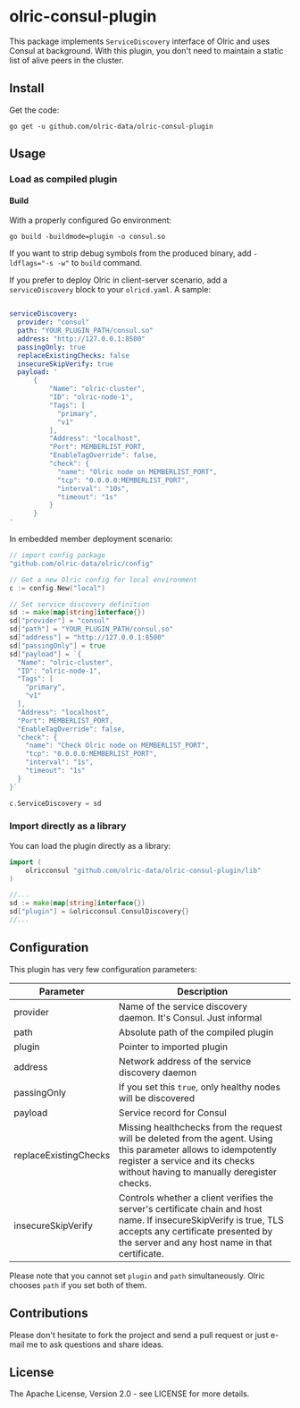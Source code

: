# olric-consul-plugin

This package implements `ServiceDiscovery` interface of Olric and uses Consul at background. With this plugin, you don't need
to maintain a static list of alive peers in the cluster. 

## Install

Get the code:

```
go get -u github.com/olric-data/olric-consul-plugin
```

## Usage

### Load as compiled plugin

#### Build

With a properly configured Go environment:

```
go build -buildmode=plugin -o consul.so 
```

If you want to strip debug symbols from the produced binary, add `-ldflags="-s -w"` to `build` command.


If you prefer to deploy Olric in client-server scenario, add a `serviceDiscovery` block to your `olricd.yaml`. A sample:

```yaml

serviceDiscovery:
  provider: "consul"
  path: "YOUR_PLUGIN_PATH/consul.so"
  address: "http://127.0.0.1:8500"
  passingOnly: true
  replaceExistingChecks: false
  insecureSkipVerify: true
  payload: '
      {
          "Name": "olric-cluster",
          "ID": "olric-node-1",
          "Tags": [
            "primary",
            "v1"
          ],
          "Address": "localhost",
          "Port": MEMBERLIST_PORT,
          "EnableTagOverride": false,
          "check": {
            "name": "Olric node on MEMBERLIST_PORT",
            "tcp": "0.0.0.0:MEMBERLIST_PORT",
            "interval": "10s",
            "timeout": "1s"
          }
      }
'
```

In embedded member deployment scenario:

```go
// import config package
"github.com/olric-data/olric/config"

// Get a new Olric config for local environment
c := config.New("local")

// Set service discovery definition
sd := make(map[string]interface{})
sd["provider"] = "consul"
sd["path"] = "YOUR_PLUGIN_PATH/consul.so"
sd["address"] = "http://127.0.0.1:8500"
sd["passingOnly"] = true
sd["payload"] = `{
  "Name": "olric-cluster",
  "ID": "olric-node-1",
  "Tags": [
    "primary",
    "v1"
  ],
  "Address": "localhost",
  "Port": MEMBERLIST_PORT,
  "EnableTagOverride": false,
  "check": {
    "name": "Check Olric node on MEMBERLIST_PORT",
    "tcp": "0.0.0.0:MEMBERLIST_PORT",
    "interval": "1s",
    "timeout": "1s"
  }
}`

c.ServiceDiscovery = sd
```

### Import directly as a library

You can load the plugin directly as a library:

```go
import (
    olricconsul "github.com/olric-data/olric-consul-plugin/lib"
)

//...
sd := make(map[string]interface{})
sd["plugin"] = &olricconsul.ConsulDiscovery{}
//...
```

## Configuration

This plugin has very few configuration parameters: 

| Parameter | Description |
| --------- | ----------- |
| provider    | Name of the service discovery daemon. It's Consul. Just informal |
| path        | Absolute path of the compiled plugin |
| plugin      | Pointer to imported plugin |  
| address     | Network address of the service discovery daemon |
| passingOnly | If you set this `true`, only healthy nodes will be discovered |
| payload     | Service record for Consul |
| replaceExistingChecks| Missing healthchecks from the request will be deleted from the agent. Using this parameter allows to idempotently register a service and its checks without having to manually deregister checks.|
| insecureSkipVerify| Controls whether a client verifies the server's certificate chain and host name. If insecureSkipVerify is true, TLS accepts any certificate presented by the server and any host name in that certificate. |

Please note that you cannot set `plugin` and `path` simultaneously. Olric chooses `path` if you set both of them.  

## Contributions

Please don't hesitate to fork the project and send a pull request or just e-mail me to ask questions and share ideas.

## License

The Apache License, Version 2.0 - see LICENSE for more details.
